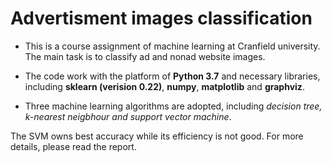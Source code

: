 # Advertisment images classification


- This is a course assignment of machine learning at Cranfield university. The main task is to classify ad and nonad website images.

- The code work with the platform of **Python 3.7** and necessary libraries, including **sklearn (verision 0.22)**, **numpy**, **matplotlib** and **graphviz**.

- Three machine learning algorithms are adopted, including *decision tree, k-nearest neigbhour and support vector machine*.

The SVM owns best accuracy while its efficiency is not good. For more details, please read the report.
